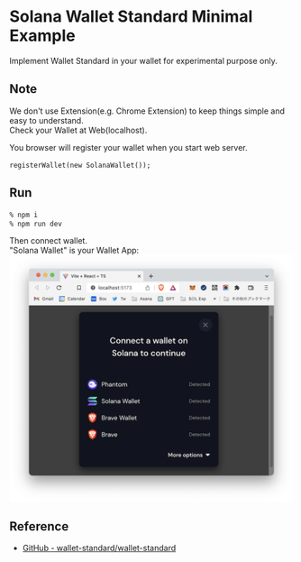 # Solana Wallet Standard Minimal Example
Implement Wallet Standard in your wallet for experimental purpose only.

## Note
We don't use Extension(e.g. Chrome Extension) to keep things simple and easy to understand.  
Check your Wallet at Web(localhost).  

You browser will register your wallet when you start web server.

```
registerWallet(new SolanaWallet());
```

## Run
```
% npm i
% npm run dev
```

Then connect wallet.  
"Solana Wallet" is your Wallet App:  
![screenshot](https://github.com/256hax/solana-wallet-standard-minimal-example/blob/main/docs/screenshot.png?raw=true)

## Reference
- [GitHub - wallet-standard/wallet-standard](https://github.com/wallet-standard/wallet-standard)